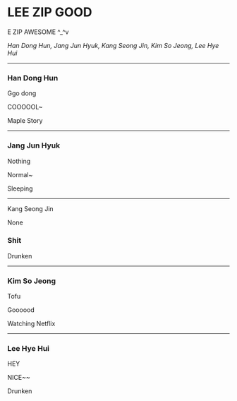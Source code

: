 # LEE ZIP GOOD

E ZIP AWESOME ^_^v

*Han Dong Hun, Jang Jun Hyuk, Kang Seong Jin, Kim So Jeong, Lee Hye Hui*

---

### Han Dong Hun

Ggo dong

COOOOOL~

Maple Story

---

### Jang Jun Hyuk

Nothing

Normal~

Sleeping

---

Kang Seong Jin

None

### Shit

Drunken

---

### Kim So Jeong

Tofu

Goooood

Watching Netflix

---

### Lee Hye Hui

HEY

NICE~~

Drunken
